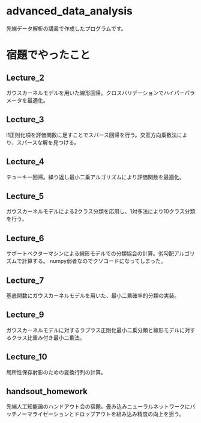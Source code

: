 # advanced_data_analysis
先端データ解析の講義で作成したプログラムです。
# 宿題でやったこと
## Lecture_2
ガウスカーネルモデルを用いた線形回帰。クロスバリデーションでハイパーパラメータを最適化。
## Lecture_3
l1正則化項を評価関数に足すことでスパース回帰を行う。交互方向乗数法により、スパースな解を見つける。
## Lecture_4
テューキー回帰。繰り返し最小二乗アルゴリズムにより評価関数を最適化。
## Lecture_5
ガウスカーネルモデルによる2クラス分類を応用し、1対多法により10クラス分類を行う。
## Lecture_6
サポートベクターマシンによる線形モデルでの分類協会の計算。劣勾配アルゴリズムで計算する。
numpy弱者なのでクソコードになってしまった。
## Lecture_7
基底関数にガウスカーネルモデルを用いた、最小二乗確率的分類の実装。
## Lecture_9
ガウスカーネルモデルに対するラプラス正則化最小二乗分類と線形モデルに対するクラス比重み付き最小二乗法。
## Lecture_10
局所性保存射影のための変換行列の計算。
## handsout_homework
先端人工知能論のハンドアウト会の宿題。畳み込みニューラルネットワークにバッチノーマライゼーションとドロップアウトを組み込み精度の向上を狙う。
